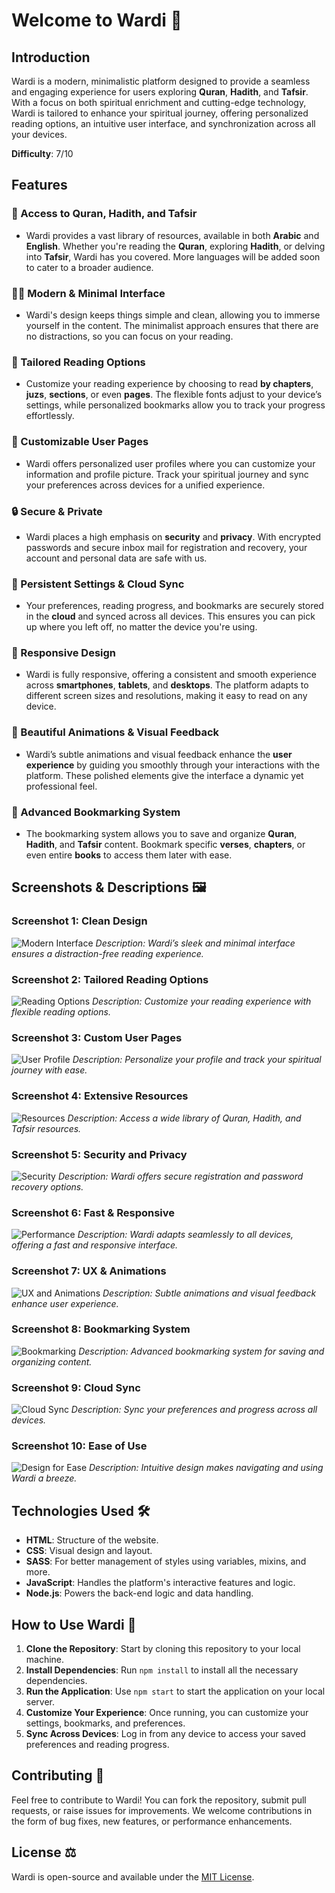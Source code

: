 # Welcome to Wardi 🌟

## Introduction

Wardi is a modern, minimalistic platform designed to provide a seamless and engaging experience for users exploring **Quran**, **Hadith**, and **Tafsir**. With a focus on both spiritual enrichment and cutting-edge technology, Wardi is tailored to enhance your spiritual journey, offering personalized reading options, an intuitive user interface, and synchronization across all your devices.

**Difficulty**: 7/10

## Features

### 📖 Access to Quran, Hadith, and Tafsir
- Wardi provides a vast library of resources, available in both **Arabic** and **English**. Whether you're reading the **Quran**, exploring **Hadith**, or delving into **Tafsir**, Wardi has you covered. More languages will be added soon to cater to a broader audience.

### 🧘‍♂️ Modern & Minimal Interface
- Wardi's design keeps things simple and clean, allowing you to immerse yourself in the content. The minimalist approach ensures that there are no distractions, so you can focus on your reading.

### 📝 Tailored Reading Options
- Customize your reading experience by choosing to read **by chapters**, **juzs**, **sections**, or even **pages**. The flexible fonts adjust to your device’s settings, while personalized bookmarks allow you to track your progress effortlessly.

### 👤 Customizable User Pages
- Wardi offers personalized user profiles where you can customize your information and profile picture. Track your spiritual journey and sync your preferences across devices for a unified experience.

### 🔒 Secure & Private
- Wardi places a high emphasis on **security** and **privacy**. With encrypted passwords and secure inbox mail for registration and recovery, your account and personal data are safe with us.

### 💾 Persistent Settings & Cloud Sync
- Your preferences, reading progress, and bookmarks are securely stored in the **cloud** and synced across all devices. This ensures you can pick up where you left off, no matter the device you're using.

### 📱 Responsive Design
- Wardi is fully responsive, offering a consistent and smooth experience across **smartphones**, **tablets**, and **desktops**. The platform adapts to different screen sizes and resolutions, making it easy to read on any device.

### 🎨 Beautiful Animations & Visual Feedback
- Wardi’s subtle animations and visual feedback enhance the **user experience** by guiding you smoothly through your interactions with the platform. These polished elements give the interface a dynamic yet professional feel.

### 🔖 Advanced Bookmarking System
- The bookmarking system allows you to save and organize **Quran**, **Hadith**, and **Tafsir** content. Bookmark specific **verses**, **chapters**, or even entire **books** to access them later with ease.

## Screenshots & Descriptions 🖼️

### Screenshot 1: Clean Design
![Modern Interface](/img/screenshots/2.png)
*Description: Wardi’s sleek and minimal interface ensures a distraction-free reading experience.*

### Screenshot 2: Tailored Reading Options
![Reading Options](/img/screenshots/3.png)
*Description: Customize your reading experience with flexible reading options.*

### Screenshot 3: Custom User Pages
![User Profile](/img/screenshots/4.png)
*Description: Personalize your profile and track your spiritual journey with ease.*

### Screenshot 4: Extensive Resources
![Resources](/img/screenshots/5.png)
*Description: Access a wide library of Quran, Hadith, and Tafsir resources.*

### Screenshot 5: Security and Privacy
![Security](/img/screenshots/6.png)
*Description: Wardi offers secure registration and password recovery options.*

### Screenshot 6: Fast & Responsive
![Performance](/img/screenshots/7.png)
*Description: Wardi adapts seamlessly to all devices, offering a fast and responsive interface.*

### Screenshot 7: UX & Animations
![UX and Animations](/img/screenshots/8.png)
*Description: Subtle animations and visual feedback enhance user experience.*

### Screenshot 8: Bookmarking System
![Bookmarking](/img/screenshots/9.png)
*Description: Advanced bookmarking system for saving and organizing content.*

### Screenshot 9: Cloud Sync
![Cloud Sync](/img/screenshots/10.png)
*Description: Sync your preferences and progress across all devices.*

### Screenshot 10: Ease of Use
![Design for Ease](/img/screenshots/11.png)
*Description: Intuitive design makes navigating and using Wardi a breeze.*

## Technologies Used 🛠️

- **HTML**: Structure of the website.
- **CSS**: Visual design and layout.
- **SASS**: For better management of styles using variables, mixins, and more.
- **JavaScript**: Handles the platform's interactive features and logic.
- **Node.js**: Powers the back-end logic and data handling.

## How to Use Wardi 📃

1. **Clone the Repository**: Start by cloning this repository to your local machine.
2. **Install Dependencies**: Run `npm install` to install all the necessary dependencies.
3. **Run the Application**: Use `npm start` to start the application on your local server.
4. **Customize Your Experience**: Once running, you can customize your settings, bookmarks, and preferences.
5. **Sync Across Devices**: Log in from any device to access your saved preferences and reading progress.

## Contributing 💌

Feel free to contribute to Wardi! You can fork the repository, submit pull requests, or raise issues for improvements. We welcome contributions in the form of bug fixes, new features, or performance enhancements.

## License ⚖️

Wardi is open-source and available under the [MIT License](LICENSE).